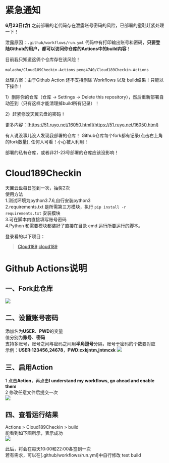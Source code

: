 # 紧急通知

**6月23日(含)** 之前部署的老代码存在泄露账号密码的风险，已部署的童鞋赶紧处理一下！

泄露原因：```.github/workflows/run.yml``` 代码中有打印输出账号和密码，**只要登陆Github的用户，都可以访问你仓库的Actions中的build内容**！

目前我只知道这俩个仓库存在该风险！

```malaohu/Cloud189Checkin-Actions```
```peng4740/Cloud189Checkin-Actions```

处理方案：由于Github Action 还不支持删除 Workflows 以及 build结果！只能以下操作！

1）删除你的仓库（仓库 -> Settings -> Delete this repository），然后重新部署自动签到（只有这样才能清理掉build所有记录）！

2）赶紧修改天翼云盘的密码！

更多内容：[https://51.ruyo.net/16050.html](https://51.ruyo.net/16050.html)

有人说没事儿没人发现我部署的仓库！ Github仓库每个fork都有记录(点击右上角的fork数量), 任何人可看！小心被人利用！

部署的私有仓库，或者非21-23号部署的仓库应该没影响！



# Cloud189Checkin
天翼云盘每日签到一次，抽奖2次  
使用方法  
1.测试环境为python3.7.6,自行安装python3  
2.requirements.txt 是所需第三方模块，执行 `pip install -r requirements.txt` 安装模块  
3.可在脚本内直接填写账号密码  
4.Python 和需要模块都装好了直接在目录 cmd 运行所要运行的脚本。  

登录看的以下项目：
> [Cloud189](https://github.com/Dawnnnnnn/Cloud189)
> [cloud189](https://github.com/Aruelius/cloud189)

# Github Actions说明
## 一、Fork此仓库
![](http://tu.yaohuo.me/imgs/2020/06/f059fe73afb4ef5f.png)
## 二、设置账号密码
添加名为**USER**、**PWD**的变量  
值分别为**账号**、**密码**  
支持多账号，账号之间与密码之间用**半角逗号**分隔，账号于密码的个数要对应  
示例：**USER:123456,24678**，**PWD:cxkjntm,jntmcxk**
![](http://tu.yaohuo.me/imgs/2020/06/748bf9c0ca6143cd.png)

## 三、启用Action
1 点击**Action**，再点击**I understand my workflows, go ahead and enable them**  
2 修改任意文件后提交一次  
![](http://tu.yaohuo.me/imgs/2020/06/34ca160c972b9927.png)

## 四、查看运行结果
Actions > Cloud189Checkin > build  
能看到如下图所示，表示成功  
![](http://tu.yaohuo.me/imgs/2020/06/b9e596c99f3835e0.png)

此后，将会在每天10:00和22:00各签到一次  
若有需求，可以在[.github/workflows/run.yml]中自行修改
test build
